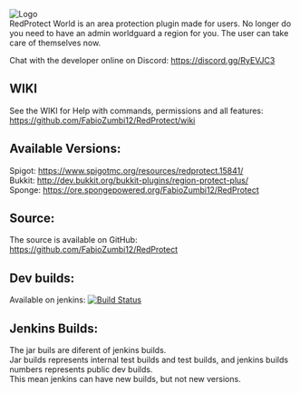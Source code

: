 ![Logo](https://media-elerium.cursecdn.com/attachments/123/815/red-protect-plus1.png)  
RedProtect World is an area protection plugin made for users. No longer do you need to have an admin worldguard a region for you. The user can take care of themselves now.

Chat with the developer online on Discord: https://discord.gg/RyEVJC3

## WIKI
See the WIKI for Help with commands, permissions and all features: https://github.com/FabioZumbi12/RedProtect/wiki

## Available Versions:
Spigot: https://www.spigotmc.org/resources/redprotect.15841/  
Bukkit: http://dev.bukkit.org/bukkit-plugins/region-protect-plus/  
Sponge: https://ore.spongepowered.org/FabioZumbi12/RedProtect

## Source:
The source is available on GitHub: https://github.com/FabioZumbi12/RedProtect

## Dev builds: 
Available on jenkins: [![Build Status](http://158.69.121.149:8080/buildStatus/icon?job=RedProtect)](http://158.69.121.149:8080/job/RedProtect/)

## Jenkins Builds:

The jar buils are diferent of jenkins builds.  
Jar builds represents internal test builds and test builds, and jenkins builds numbers represents public dev builds.  
This mean jenkins can have new builds, but not new versions.
